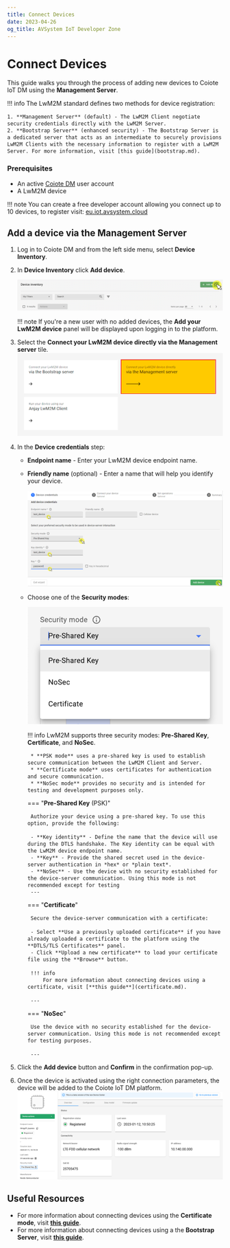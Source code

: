 ```yaml
---
title: Connect Devices
date: 2023-04-26
og_title: AVSystem IoT Developer Zone
---
```


# Connect Devices

This guide walks you through the process of adding new devices to Coiote IoT DM using the **Management Server**.

!!! info
    The LwM2M standard defines two methods for device registration:
    
    1. **Management Server** (default) - The LwM2M Client negotiate security credentials directly with the LwM2M Server.
    2. **Bootstrap Server** (enhanced security) - The Bootstrap Server is a dedicated server that acts as an intermediate to securely provisions LwM2M Clients with the necessary information to register with a LwM2M Server. For more information, visit [this guide](bootstrap.md).

### Prerequisites

- An active [Coiote DM](https://eu.iot.avsystem.cloud) user account
- A LwM2M device

!!! note
    You can create a free developer account allowing you connect up to 10 devices, to register visit: [eu.iot.avsystem.cloud](https://eu.iot.avsystem.cloud)


## Add a device via the Management Server

1. Log in to Coiote DM and from the left side menu, select **Device Inventory**.

1. In **Device Inventory** click **Add device**.

    ![Add device button](images/add_device.png "Add device button")

    !!! note
        If you're a new user with no added devices, the **Add your LwM2M device** panel will be displayed upon logging in to the platform.

1. Select the **Connect your LwM2M device directly via the Management server** tile.
   ![Add via Mgmt](images/mgmt_tile.png "Add via Mgmt")

1. In the **Device credentials** step:
     - **Endpoint name** - Enter your LwM2M device endpoint name.
     - **Friendly name** (optional) - Enter a name that will help you identify your device.

         ![Device credentials step](images/add_mgmt_quick.png "Device credentials step")

     - Choose one of the **Security modes**:

        ![Security modes](images/security-modes.png "Security modes")

        !!! info
            LwM2M supports three security modes: **Pre-Shared Key**, **Certificate**, and **NoSec**. 
            
            * **PSK mode** uses a pre-shared key is used to establish secure communication between the LwM2M Client and Server. 
            * **Certificate mode** uses certificates for authentication and secure communication. 
            * **NoSec mode** provides no security and is intended for testing and development purposes only.


        
        === "**Pre-Shared Key** (PSK)"

            Authorize your device using a pre-shared key. To use this option, provide the following:

            - **Key identity** - Define the name that the device will use during the DTLS handshake. The Key identity can be equal with the LwM2M device endpoint name.
            - **Key** - Provide the shared secret used in the device-server authentication in *hex* or *plain text*.
            - **NoSec** - Use the device with no security established for the device-server communication. Using this mode is not recommended except for testing 
            ---
    
        === "**Certificate**"

            Secure the device-server communication with a certificate:

            - Select **Use a previously uploaded certificate** if you have already uploaded a certificate to the platform using the **DTLS/TLS Certificates** panel.
            - Click **Upload a new certificate** to load your certificate file using the **Browse** button.

            !!! info
                For more information about connecting devices using a certificate, visit [**this guide**](certificate.md).

            ---

        === "**NoSec**"

            Use the device with no security established for the device-server communication. Using this mode is not recommended except for testing purposes.

            ---

1. Click the **Add device** button and **Confirm** in the confirmation pop-up.

1. Once the device is activated using the right connection parameters, the device will be added to the Coiote IoT DM platform.
    ![Registered device](images/connected_device.png "Registered device")


## Useful Resources

* For more information about connecting devices using the **Certificate mode**, visit [**this guide**](certificate.md).
* For more information about connecting devices using a the **Bootstrap Server**, visit [**this guide**](bootstrap.md).